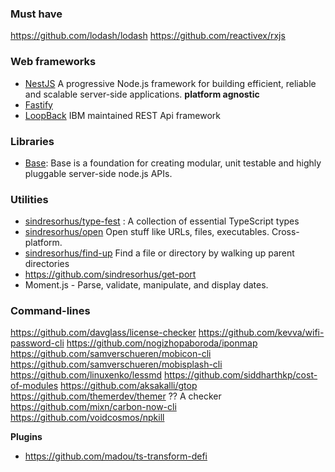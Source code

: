 
### Must have
https://github.com/lodash/lodash
https://github.com/reactivex/rxjs

### Web frameworks
- [NestJS](https://nestjs.com/) A progressive Node.js framework for building efficient, reliable and scalable server-side applications. **platform agnostic**
- [Fastify](/)
- [LoopBack](https://strongloop.com/) IBM maintained REST Api framework

### Libraries
- [Base](https://github.com/base/base): Base is a foundation for creating modular, unit testable and highly pluggable server-side node.js APIs.


### Utilities
* [sindresorhus/type-fest](https://github.com/sindresorhus/type-fest) : A collection of essential TypeScript types
* [sindresorhus/open](https://github.com/sindresorhus/open) Open stuff like URLs, files, executables. Cross-platform.
* [sindresorhus/find-up](https://github.com/sindresorhus/find-up) Find a file or directory by walking up parent directories
* https://github.com/sindresorhus/get-port
* Moment.js - Parse, validate, manipulate, and display dates.

### Command-lines
https://github.com/davglass/license-checker
https://github.com/kevva/wifi-password-cli
https://github.com/nogizhopaboroda/iponmap
https://github.com/samverschueren/mobicon-cli
https://github.com/samverschueren/mobisplash-cli
https://github.com/linuxenko/lessmd
https://github.com/siddharthkp/cost-of-modules
https://github.com/aksakalli/gtop
https://github.com/themerdev/themer  ?? A checker
https://github.com/mixn/carbon-now-cli
https://github.com/voidcosmos/npkill


**Plugins**
- https://github.com/madou/ts-transform-defi
